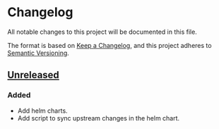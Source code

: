 # Changelog

All notable changes to this project will be documented in this file.

The format is based on [Keep a Changelog](https://keepachangelog.com/en/1.0.0/),
and this project adheres to [Semantic Versioning](https://semver.org/spec/v2.0.0.html).

## [Unreleased]

### Added

- Add helm charts.
- Add script to sync upstream changes in the helm chart.

[Unreleased]: https://github.com/giantswarm/gatekeeper-app/tree/master
